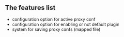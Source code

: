 ## The features list

* configuration option for active proxy conf
* configuration option for enabling or not default plugin
* system for saving proxy confs (mapped file)

